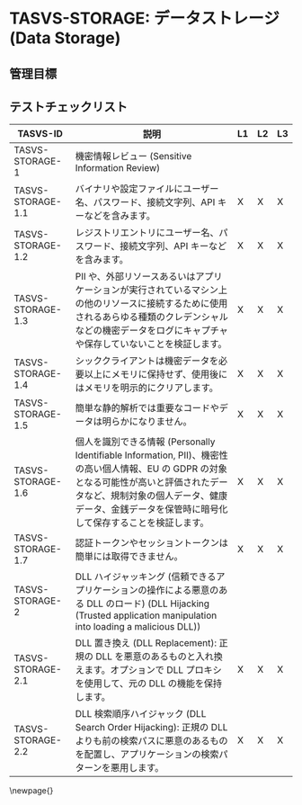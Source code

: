 # TASVS-STORAGE: データストレージ (Data Storage)

## 管理目標


## テストチェックリスト

| TASVS-ID          | 説明                                                                                                                                                                                                                              | L1 | L2 | L3 |
| ---- | ------------- | - | - | - |
| TASVS-STORAGE-1   | 機密情報レビュー (Sensitive Information Review)                                                                                                                                                                                   |    |    |    |
| TASVS-STORAGE-1.1 | バイナリや設定ファイルにユーザー名、パスワード、接続文字列、API キーなどを含みます。                                                                                                                                              | X  | X  | X  |
| TASVS-STORAGE-1.2 | レジストリエントリにユーザー名、パスワード、接続文字列、API キーなどを含みます。                                                                                                                                                  | X  | X  | X  |
| TASVS-STORAGE-1.3 | PII や、外部リソースあるいはアプリケーションが実行されているマシン上の他のリソースに接続するために使用されるあらゆる種類のクレデンシャルなどの機密データをログにキャプチャや保存していないことを検証します。                      | X  | X  | X  |
| TASVS-STORAGE-1.4 | シッククライアントは機密データを必要以上にメモリに保持せず、使用後にはメモリを明示的にクリアします。                                                                                                                              | X  | X  | X  |
| TASVS-STORAGE-1.5 | 簡単な静的解析では重要なコードやデータは明らかになりません。                                                                                                                                                                      | X  | X  | X  |
| TASVS-STORAGE-1.6 | 個人を識別できる情報 (Personally Identifiable Information, PII)、機密性の高い個人情報、EU の GDPR の対象となる可能性が高いと評価されたデータなど、規制対象の個人データ、健康データ、金銭データを保管時に暗号化して保存することを検証します。 | X  | X  | X  |
| TASVS-STORAGE-1.7 | 認証トークンやセッショントークンは簡単には取得できません。                                                                                                                                                                        | X  | X  | X  |
| TASVS-STORAGE-2   | DLL ハイジャッキング (信頼できるアプリケーションの操作による悪意のある DLL のロード) (DLL Hijacking (Trusted application manipulation into loading a malicious DLL))                                                              |    |    |    |
| TASVS-STORAGE-2.1 | DLL 置き換え (DLL Replacement): 正規の DLL を悪意のあるものと入れ換えます。オプションで DLL プロキシを使用して、元の DLL の機能を保持します。                                                                                     | X  | X  | X  |
| TASVS-STORAGE-2.2 | DLL 検索順序ハイジャック (DLL Search Order Hijacking): 正規の DLL よりも前の検索パスに悪意のあるものを配置し、アプリケーションの検索パターンを悪用します。                                                                        | X  | X  | X  |

\newpage{}
